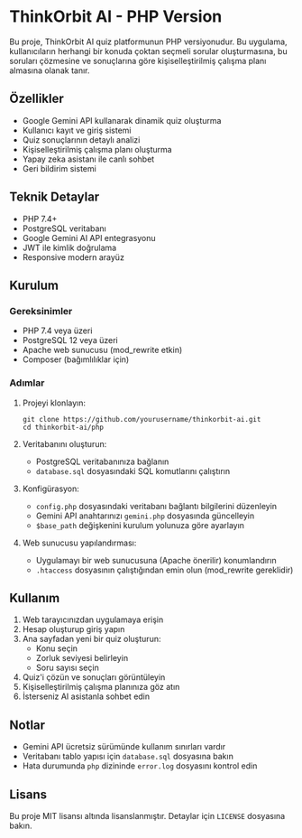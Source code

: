 # ThinkOrbit AI - PHP Version

Bu proje, ThinkOrbit AI quiz platformunun PHP versiyonudur. Bu uygulama, kullanıcıların herhangi bir konuda çoktan seçmeli sorular oluşturmasına, bu soruları çözmesine ve sonuçlarına göre kişiselleştirilmiş çalışma planı almasına olanak tanır.

## Özellikler

- Google Gemini API kullanarak dinamik quiz oluşturma
- Kullanıcı kayıt ve giriş sistemi
- Quiz sonuçlarının detaylı analizi
- Kişiselleştirilmiş çalışma planı oluşturma
- Yapay zeka asistanı ile canlı sohbet
- Geri bildirim sistemi

## Teknik Detaylar

- PHP 7.4+
- PostgreSQL veritabanı
- Google Gemini AI API entegrasyonu
- JWT ile kimlik doğrulama
- Responsive modern arayüz

## Kurulum

### Gereksinimler

- PHP 7.4 veya üzeri
- PostgreSQL 12 veya üzeri
- Apache web sunucusu (mod_rewrite etkin)
- Composer (bağımlılıklar için)

### Adımlar

1. Projeyi klonlayın:
   ```
   git clone https://github.com/yourusername/thinkorbit-ai.git
   cd thinkorbit-ai/php
   ```

2. Veritabanını oluşturun:
   - PostgreSQL veritabanınıza bağlanın
   - `database.sql` dosyasındaki SQL komutlarını çalıştırın

3. Konfigürasyon:
   - `config.php` dosyasındaki veritabanı bağlantı bilgilerini düzenleyin
   - Gemini API anahtarınızı `gemini.php` dosyasında güncelleyin
   - `$base_path` değişkenini kurulum yolunuza göre ayarlayın

4. Web sunucusu yapılandırması:
   - Uygulamayı bir web sunucusuna (Apache önerilir) konumlandırın
   - `.htaccess` dosyasının çalıştığından emin olun (mod_rewrite gereklidir)

## Kullanım

1. Web tarayıcınızdan uygulamaya erişin
2. Hesap oluşturup giriş yapın
3. Ana sayfadan yeni bir quiz oluşturun:
   - Konu seçin
   - Zorluk seviyesi belirleyin
   - Soru sayısı seçin
4. Quiz'i çözün ve sonuçları görüntüleyin
5. Kişiselleştirilmiş çalışma planınıza göz atın
6. İsterseniz AI asistanla sohbet edin

## Notlar

- Gemini API ücretsiz sürümünde kullanım sınırları vardır
- Veritabanı tablo yapısı için `database.sql` dosyasına bakın
- Hata durumunda `php` dizininde `error.log` dosyasını kontrol edin

## Lisans

Bu proje MIT lisansı altında lisanslanmıştır. Detaylar için `LICENSE` dosyasına bakın. 
